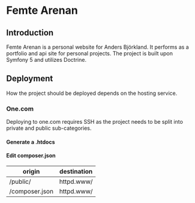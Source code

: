 # Femte Arenan

## Introduction
Femte Arenan is a personal website for Anders Björkland. It performs as a portfolio and api site for personal projects.
The project is built upon Symfony 5 and utilizes Doctrine.

## Deployment
How the project should be deployed depends on the hosting service. 
### One.com
Deploying to one.com requires SSH as the project needs to be split into private and public sub-categories.

#### Generate a .htdocs
#### Edit composer.json

origin | destination
--- | ---
/public/ | httpd.www/
/composer.json | httpd.www/
